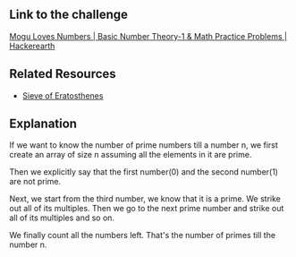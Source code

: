 ## Link to the challenge

[Mogu Loves Numbers | Basic Number Theory-1 & Math Practice Problems | Hackerearth](https://www.hackerearth.com/practice/math/number-theory/basic-number-theory-1/practice-problems/algorithm/hell-1/)

## Related Resources

* [Sieve of Eratosthenes](https://en.wikipedia.org/wiki/Sieve_of_Eratosthenes#Implementation)

## Explanation

If we want to know the number of prime numbers till a number n, we first create an array of size n assuming all the elements in it are prime.

Then we explicitly say that the first number(0) and the second number(1) are not prime. 

Next, we start from the third number, we know that it is a prime. We strike out all of its multiples. Then we go to the next prime number and strike out all of its multiples and so on.

We finally count all the numbers left. That's the number of primes till the number n.